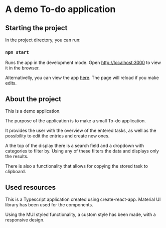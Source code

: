 # A demo To-do application

## Starting the project

In the project directory, you can run:

### `npm start`

Runs the app in the development mode.
Open [http://localhost:3000](http://localhost:3000) to view it in the browser.

Alternativelly, you can view the app [here](https://todo-app-cyan-six-12.vercel.app/).
The page will reload if you make edits.

## About the project

This is a demo application.

The purpose of the application is to make a small To-do application.

It provides the user with the overview of the entered tasks, as well as the possibility to edit the entries and create new ones.

A the top of the display there is a search field and a dropdown with categories to filter by. Using any of these filters the data and displays only the results.

There is also a functionality that allows for copying the stored task to clipboard.

## Used resources

This is a Typescript application created using create-react-app. Material UI library has been used for the components.

Using the MUI styled functionality, a custom style has been made, with a responsive design.
